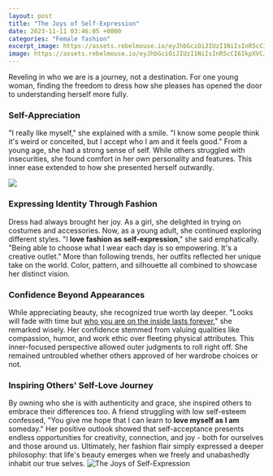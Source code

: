 ```yaml
---
layout: post
title: "The Joys of Self-Expression"
date: 2023-11-11 03:46:05 +0000
categories: "Female fashion"
excerpt_image: https://assets.rebelmouse.io/eyJhbGciOiJIUzI1NiIsInR5cCI6IkpXVCJ9.eyJpbWFnZSI6Imh0dHBzOi8vYXNzZXRzLnJibC5tcy8yMjA0MDYxNi9vcmlnaW4uanBnIiwiZXhwaXJlc19hdCI6MTczMjU2MTUyMH0.eiEt3ncOSM2c1yg1hvAuz-FRqVtgwkIHQbeW_FEWZWM/img.jpg?width=1060&amp;height=555&amp;quality=85&amp;coordinates=0%2C0%2C0%2C0
image: https://assets.rebelmouse.io/eyJhbGciOiJIUzI1NiIsInR5cCI6IkpXVCJ9.eyJpbWFnZSI6Imh0dHBzOi8vYXNzZXRzLnJibC5tcy8yMjA0MDYxNi9vcmlnaW4uanBnIiwiZXhwaXJlc19hdCI6MTczMjU2MTUyMH0.eiEt3ncOSM2c1yg1hvAuz-FRqVtgwkIHQbeW_FEWZWM/img.jpg?width=1060&amp;height=555&amp;quality=85&amp;coordinates=0%2C0%2C0%2C0
---
```


Reveling in who we are is a journey, not a destination. For one young woman, finding the freedom to dress how she pleases has opened the door to understanding herself more fully.  
### Self-Appreciation
"I really like myself," she explained with a smile. "I know some people think it's weird or conceited, but I accept who I am and it feels good." From a young age, she had a strong sense of self. While others struggled with insecurities, she found comfort in her own personality and features. This inner ease extended to how she presented herself outwardly. 

![](https://cms-tc.pbskids.org/parents/articles/Encouraging-Self-Expression-Through-Art.jpg)
### Expressing Identity Through Fashion 
Dress had always brought her joy. As a girl, she delighted in trying on costumes and accessories. Now, as a young adult, she continued exploring different styles. "I **love fashion as self-expression**," she said emphatically. "Being able to choose what I wear each day is so empowering. It's a creative outlet." More than following trends, her outfits reflected her unique take on the world. Color, pattern, and silhouette all combined to showcase her distinct vision.
### Confidence Beyond Appearances
While appreciating beauty, she recognized true worth lay deeper. "Looks will fade with time but [who you are on the inside lasts forever](https://store.fi.io.vn/womens-gardening-funny-1)," she remarked wisely. Her confidence stemmed from valuing qualities like compassion, humor, and work ethic over fleeting physical attributes. This inner-focused perspective allowed outer judgments to roll right off. She remained untroubled whether others approved of her wardrobe choices or not.
### Inspiring Others' Self-Love Journey
By owning who she is with authenticity and grace, she inspired others to embrace their differences too. A friend struggling with low self-esteem confessed, "You give me hope that I can learn to **love myself as I am** someday." Her positive outlook showed that self-acceptance presents endless opportunities for creativity, connection, and joy - both for ourselves and those around us. Ultimately, her fashion flair simply expressed a deeper philosophy: that life's beauty emerges when we freely and unabashedly inhabit our true selves.
![The Joys of Self-Expression](https://assets.rebelmouse.io/eyJhbGciOiJIUzI1NiIsInR5cCI6IkpXVCJ9.eyJpbWFnZSI6Imh0dHBzOi8vYXNzZXRzLnJibC5tcy8yMjA0MDYxNi9vcmlnaW4uanBnIiwiZXhwaXJlc19hdCI6MTczMjU2MTUyMH0.eiEt3ncOSM2c1yg1hvAuz-FRqVtgwkIHQbeW_FEWZWM/img.jpg?width=1060&amp;height=555&amp;quality=85&amp;coordinates=0%2C0%2C0%2C0)